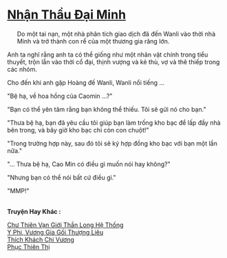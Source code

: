 <a href="https://truyentiki.com/nhan-thau-dai-minh.33675/" title="Nhận Thầu Đại Minh"><h1>Nhận Thầu Đại Minh</h1></a><div style="display:table"><img align="right" style="float: left; padding: 10px;" src="https://truyentiki.com/images/story/200x260/nhan-thau-dai-minh-1591155285.jpg" alt="">Do một tai nạn, một nhà phân tích giao dịch đã đến Wanli vào thời nhà Minh và trở thành con rể của một thương gia răng lớn. <p></p> Anh ta nghĩ rằng anh ta có thể giống như một nhân vật chính trong tiểu thuyết, trộn lẫn vào thời cổ đại, thịnh vượng và kẻ thù, vợ và thê thiếp trong các nhóm. <p></p> Cho đến khi anh gặp Hoàng đế Wanli, Wanli nổi tiếng ... <p></p> "Bệ hạ, về hoa hồng của Caomin ...?" <p></p> "Bạn có thể yên tâm rằng bạn không thể thiếu. Tôi sẽ gửi nó cho bạn." <p></p> "Thưa bệ hạ, bạn đã yêu cầu tôi giúp bạn làm trống kho bạc để lấp đầy nhà bên trong, và bây giờ kho bạc chỉ còn con chuột!" <p></p> "Trong trường hợp này, sau đó tôi sẽ ký hợp đồng kho bạc với bạn một lần nữa." <p></p> "... Thưa bệ hạ, Cao Min có điều gì muốn nói hay không?" <p></p> "Nhưng bạn có thể nói bất cứ điều gì." <p></p> "MMP!"</div><p><br><b>Truyện Hay Khác :</b></p><a href="https://truyentiki.com/chu-thien-van-gioi-than-long-he-thong.33674/" alt="Chư Thiên Vạn Giới Thần Long Hệ Thống">Chư Thiên Vạn Giới Thần Long Hệ Thống</a><br/><a href="https://github.com/nownovels/top500/tree/master/truyenhay/33876/" alt="Y Phi, Vương Gia Gối Thượng Liêu">Y Phi, Vương Gia Gối Thượng Liêu</a><br/><a href="https://github.com/nownovels/top500/tree/master/truyenhay/33737/" alt="Thích Khách Chi Vương">Thích Khách Chi Vương</a><br/><a href="https://github.com/nownovels/top500/tree/master/truyenhay/33869/" alt="Phục Thiên Thị">Phục Thiên Thị</a><br/>